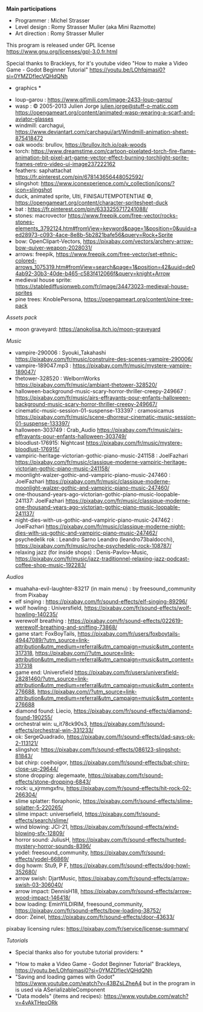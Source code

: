**Main participations**

- Programmer : Michel Strasser
- Level design : Romy Strasser Muller (aka Mini Razmotte)
- Art direction : Romy Strasser Muller

This program is released under GPL license
https://www.gnu.org/licenses/gpl-3.0.fr.html

Special thanks to Brackleys, for it's youtube video "How to make a Video Game - Godot Beginner Tutorial"
https://youtu.be/LOhfqjmasi0?si=0YMZDfIecVQHdQNh

* graphics *

- loup-garou : https://www.gifimili.com/image-2433-loup-garou/
- wasp : © 2005-2013 Julien Jorge julien.jorge@stuff-o-matic.com https://opengameart.org/content/animated-wasp-wearing-a-scarf-and-aviator-glasses 
- windmill: carchagui, https://www.deviantart.com/carchagui/art/Windmill-animation-sheet-875418472
- oak woods: brullov, https://brullov.itch.io/oak-woods
- torch: https://www.dreamstime.com/cartoon-pixelated-torch-fire-flame-animation-bit-pixel-art-game-vector-effect-burning-torchlight-sprite-frames-retro-video-ui-image237222162
- feathers: saphattachat https://fr.pinterest.com/pin/678143656448052592/
- slingshot: https://www.iconexperience.com/v_collection/icons/?icon=slingshot
- duck, animated sprite, Ulti, FINISAUTEMPOTENTIAE ©, https://opengameart.org/content/character-spritesheet-duck
- bat : https://fr.pinterest.com/pin/6333255717241088/
- stones: macrovector https://www.freepik.com/free-vector/rocks-stones-elements_3792124.htm#fromView=keyword&page=1&position=0&uuid=aed28973-c093-4ace-8e8b-5b2821bafe56&query=Rock+Sprite
- bow:  OpenClipart-Vectors, https://pixabay.com/vectors/archery-arrow-bow-quiver-weapon-2028031/
- arrows: freepik, https://www.freepik.com/free-vector/set-ethnic-colored-arrows_1075319.htm#fromView=search&page=1&position=42&uuid=de04ab92-30b3-40de-b465-c583f412066f&query=knight+Arrow
- medieval house sprite: https://stablediffusionweb.com/fr/image/34473023-medieval-house-sprites
- pine trees: KnoblePersona, https://opengameart.org/content/pine-tree-pack

*Assets pack*

- moon graveyard: https://anokolisa.itch.io/moon-graveyard

*Music*
- vampire-290006 : Syouki_Takahashi https://pixabay.com/fr/music/construire-des-scenes-vampire-290006/
- vampire-189047.mp3 : https://pixabay.com/fr/music/mystere-vampire-189047/
- thetower-328520 : WelbornWorks https://pixabay.com/fr/music/ambiant-thetower-328520/
- halloween-background-music-scary-horror-thriller-creepy-249667 : https://pixabay.com/fr/music/airs-effrayants-pour-enfants-halloween-background-music-scary-horror-thriller-creepy-249667/
- cinematic-music-session-01-suspense-133397 : cramosicamus https://pixabay.com/fr/music/scene-dhorreur-cinematic-music-session-01-suspense-133397/
- halloween-303749 : Crab_Audio https://pixabay.com/fr/music/airs-effrayants-pour-enfants-halloween-303749/
- bloodlust-176915: Nightcast https://pixabay.com/fr/music/mystere-bloodlust-176915/
- vampiric-heritage-victorian-gothic-piano-music-241158 : JoelFazhari https://pixabay.com/fr/music/classique-moderne-vampiric-heritage-victorian-gothic-piano-music-241158/
- moonlight-walzer-gothic-and-vampiric-piano-music-247460 : JoelFazhari https://pixabay.com/fr/music/classique-moderne-moonlight-walzer-gothic-and-vampiric-piano-music-247460/
- one-thousand-years-ago-victorian-gothic-piano-music-loopable-241137: JoelFazhari https://pixabay.com/fr/music/classique-moderne-one-thousand-years-ago-victorian-gothic-piano-music-loopable-241137/
- night-dies-with-us-gothic-and-vampiric-piano-music-247462 : JoelFazhari https://pixabay.com/fr/music/classique-moderne-night-dies-with-us-gothic-and-vampiric-piano-music-247462/
- psychedelik rok : Leandro Sarno Leandro (leandro73baldocchi), https://pixabay.com/fr/music/roche-psychedelic-rock-108787/
- relaxing jazz (for inside shops) : Denis-Pavlov-Music, https://pixabay.com/fr/music/jazz-traditionnel-relaxing-jazz-podcast-coffee-shop-music-192283/


*Audios*

- muahaha-evil-laughter-83217 (in main menu) : by freesound_community from Pixabay
- elf singing : https://pixabay.com/fr/sound-effects/elf-singing-89296/
- wolf howling : Universfield, https://pixabay.com/fr/sound-effects/wolf-howling-140235/
- werewolf breathing : https://pixabay.com/fr/sound-effects/022619-werewolf-breathing-and-sniffing-73868/
- game start: FoxBoyTails, https://pixabay.com/fr/users/foxboytails-49447089/?utm_source=link-attribution&utm_medium=referral&utm_campaign=music&utm_content=317318, https://pixabay.com//?utm_source=link-attribution&utm_medium=referral&utm_campaign=music&utm_content=317318
- game end: Universfield https://pixabay.com/fr/users/universfield-28281460/?utm_source=link-attribution&utm_medium=referral&utm_campaign=music&utm_content=276688, https://pixabay.com//?utm_source=link-attribution&utm_medium=referral&utm_campaign=music&utm_content=276688
- diamond found: Liecio, https://pixabay.com/fr/sound-effects/diamond-found-190255/
- orchestral win: u_it78ck90s3, https://pixabay.com/fr/sound-effects/orchestral-win-331233/
- ok: SergeQuadrado, https://pixabay.com/fr/sound-effects/dad-says-ok-2-113121/
- slingshot: https://pixabay.com/fr/sound-effects/086123-slingshot-81843/
- bat chirp: coelhoigor, https://pixabay.com/fr/sound-effects/bat-chirp-close-up-29644/
- stone dropping: alegemaate, https://pixabay.com/fr/sound-effects/stone-dropping-6843/
- rock: u_xjrmmgxfru, https://pixabay.com/fr/sound-effects/hit-rock-02-266304/
- slime splatter: floraphonic, https://pixabay.com/fr/sound-effects/slime-splatter-5-220265/
- slime impact: universefield, https://pixabay.com/fr/sound-effects/search/slime/
- wind blowing: JCI-21, https://pixabay.com/fr/sound-effects/wind-blowing-sfx-12809/
- horror sound: JuliusH, https://pixabay.com/fr/sound-effects/hunted-mystery-horror-sounds-8396/
- yodel: freesound_community, https://pixabay.com/fr/sound-effects/yodel-66869/
- dog howm: Stu9, P F, https://pixabay.com/fr/sound-effects/dog-howl-352680/
- arrow swish: DjartMusic, https://pixabay.com/fr/sound-effects/arrow-swish-03-306040/
- arrow impact: DennisH18, https://pixabay.com/fr/sound-effects/arrow-wood-impact-146418/
- bow loading:  EminYILDIRIM, freesound_community,  https://pixabay.com/fr/sound-effects/bow-loading-38752/
- door: Zeinel, https://pixabay.com/fr/sound-effects/door-43633/

pixabay licensing rules: https://pixabay.com/fr/service/license-summary/

*Tutorials*

* Special thanks also for youtube tutorial providers: *
- "How to make a Video Game - Godot Beginner Tutorial" Brackleys, https://youtu.be/LOhfqjmasi0?si=0YMZDfIecVQHdQNh
- "Saving and loading games with Godot" https://www.youtube.com/watch?v=43BZsLZheA4 but in the program in is used via ASerializableComponent
- "Data models" (items and recipes): https://www.youtube.com/watch?v=4vAkTHeoORk

